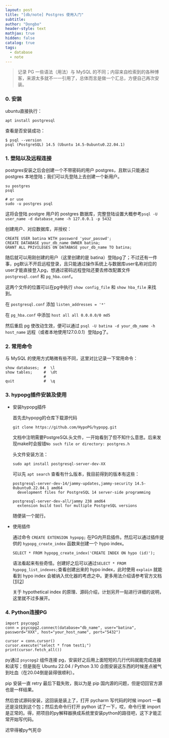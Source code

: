 ```yaml
---
layout: post
title: "[db/note] Postgres 使用入门"
subtitle: 
author: "Dongbo"
header-style: text
mathjax: true
hidden: false
catalog: true
tags:
  - database
  - note
---
```


> 记录 PG 一些语法（用法）与 MySQL 的不同；内容来自检索到的各种博客，来源太多就不一一引用了，总体而言是做一个汇总，方便自己再次安装。

### 0. 安装

ubuntu直接执行：
```
apt install postgresql
```

查看是否安装成功：
```
$ psql --version
psql (PostgreSQL) 14.5 (Ubuntu 14.5-0ubuntu0.22.04.1)
```

### 1. 登陆以及远程连接

postgres安装之后会创建一个不带密码的用户 postgres，且默认只能通过 postgres 本地登陆；我们可以先登陆上去创建一个新用户。

```
su postgres
psql

# or use 
sudo -u postgres psql
```

这将会登陆 postgre 用户的 postgres 数据库，完整登陆设置大概参考`psql -U user_name -d database_name -h 127.0.0.1 -p 5432`

创建用户、对应数据库，并授权：
```
CREATE USER batina WITH password 'your_passwd';
CREATE DATABASE your_db_name OWNER batina;
GRANT ALL PRIVILEGES ON DATABASE your_db_name TO batina;
```

随后就可以用刚创建的用户（这里创建的是 batina）登陆pg了；不过还有一件事，pg默认不开启远程登录，且只能通过操作系统上与数据库user名称对应的user才能直接登入pg，想通过密码远程登陆还要去修改配置文件 `postgresql.conf` 和 `pg_hba.conf`。

这两个文件的位置可以在pg中执行 `show config_file` 和 `show hba_file` 来找到。

在 `postgresql.conf` 添加 `listen_addresses = '*'`

在 `pg_hba.conf` 中添加 `host all all 0.0.0.0/0 md5`

然后重启 pg 使改动生效，便可以通过 `psql -U batina -d your_db_name -h host_name` 远程（或者本地使用127.0.0.1）登陆pg了。


### 2. 常用命令

与 MySQL 的使用方式略微有些不同，这里对比记录一下常用命令：
```
show databases;  #  \l
show tables;     #  \dt
                 #
quit             #  \q
```

### 3. hypopg插件安装及使用

- 安装hypopg插件

    首先去hypopg的仓库下载源代码
    ```
    git clone https://github.com/HypoPG/hypopg.git
    ```

    文档中注明需要PostgreSQL头文件，一开始看到了但不知什么意思。后来发现make时会报错`No such file or directory: postgres.h`

    头文件安装方法：
    ```
    sudo apt install postgresql-server-dev-XX
    ```

    可以先 `apt search` 查看有什么版本，我目前得到的版本有这些：
    ```
    postgresql-server-dev-14/jammy-updates,jammy-security 14.5-0ubuntu0.22.04.1 amd64
      development files for PostgreSQL 14 server-side programming

    postgresql-server-dev-all/jammy 238 amd64
      extension build tool for multiple PostgreSQL versions
    ```
    随便装一个就行。

- 使用插件

    通过命令 `CREATE EXTENSION hypopg;` 在PG内开启插件。然后可以通过插件提供的 `hypopg_create_index` 函数来创建一个 hypo index。
    ```
    SELECT * FROM hypopg_create_index('CREATE INDEX ON hypo (id)');
    ```
    语法看起来有些奇怪。创建好之后可以通过`SELECT * FROM hypopg_list_indexes;`查看创建出来的 hypo index，此时使用 `explain` 就能看到 hypo index 会被纳入优化器的考虑之中。更多用法介绍请参考官方文档\[[1](https://github.com/HypoPG/hypopg#usage)]\[[2](https://www.postgresql.org/about/news/introducing-hypopg-hypothetical-indexes-for-postgresql-1593/)]
    
    关于 hypothetical index 的原理、源码介绍，计划另开一贴进行详细的说明，这里就不过多展开。

### 4. Python连接PG

```
import psycopg2
conn = psycopg2.connect(database="db_name", user="batina", password="XXX", host="your_host_name", port="5432")

cursor = conn.cursor()
cursor.execute("select * from test1;")
print(cursor.fetch_all())
```
py通过 `psycopg2` 组件连接 pg，安装好之后用上面短短的几行代码就能完成连接和读写；但是我在 Ubuntu 22.04 / Python 3.10 企图安装这东西的时候差点被气到吐血（在20.04倒是装得很顺利）。

pip 安装一直 retry 最后下载失败，我以为是 pip 国内源的问题，但是切回官方源也是一样结果。

然后尝试源码安装，这回装是装上了，打开 pycharm 写代码的时候 import 一看还是没找到这个包；然后去命令行打开 python 试了一下，哎，命令行里 import 是正常的。得，把项目的py解释器换成系统里安装python的路径吧，这下才能正常开始写代码。

迟早得被py气死😡
